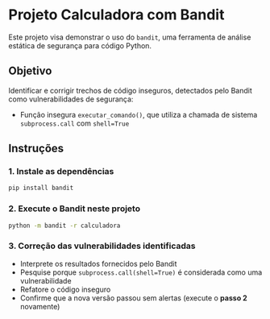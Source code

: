 # Projeto Calculadora com Bandit

Este projeto visa demonstrar o uso do `bandit`, uma ferramenta de análise estática de segurança para código Python.

## Objetivo

Identificar e corrigir trechos de código inseguros, detectados pelo Bandit como vulnerabilidades de segurança:
- Função insegura `executar_comando()`, que utiliza a chamada de sistema `subprocess.call` com `shell=True`

## Instruções

### 1. Instale as dependências

```bash
pip install bandit
```

### 2. Execute o Bandit neste projeto

```bash
python -m bandit -r calculadora
```

### 3. Correção das vulnerabilidades identificadas

- Interprete os resultados fornecidos pelo Bandit
- Pesquise porque ``subprocess.call(shell=True)`` é considerada como uma vulnerabilidade
- Refatore o código inseguro
- Confirme que a nova versão passou sem alertas (execute o **passo 2** novamente)

